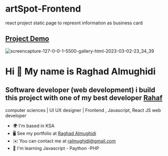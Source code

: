 # artSpot-Frontend
react project static page to represnt information as business card
## [Project Demo](https://euphonious-youtiao-9e02ea.netlify.app/)



![screencapture-127-0-0-1-5500-gallery-html-2023-03-02-23_34_39](https://user-images.githubusercontent.com/52867161/222545817-dddbfa1b-74ff-410e-a63b-0543f7410c58.png)




# Hi 👋 My name is Raghad Almughidi


Software developer (web development)
i build this project with one of my best developer 
[Rahaf](https://github.com/Raaf882)
------------------------------------


computer sciences | UI UX designer | Frontend , Javascript, React JS web developer

* 🌍  I'm based in KSA
* 🖥️  See my portfolio at [Raghad Almughidi](https://www.raghad-almughidi.com/)
* ✉️  You can contact me at [ralmughidi@gmail.com](mailto:ralmughidi@gmail.com)
* 🧠  I'm learning Javascript - Paython -PHP
